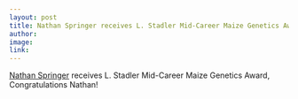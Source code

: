 ```yaml
---
layout: post
title: Nathan Springer receives L. Stadler Mid-Career Maize Genetics Award
author:
image:
link: 
---
```


[Nathan Springer](/people/nathan-springer/) receives L. Stadler Mid-Career Maize Genetics Award, Congratulations Nathan!
